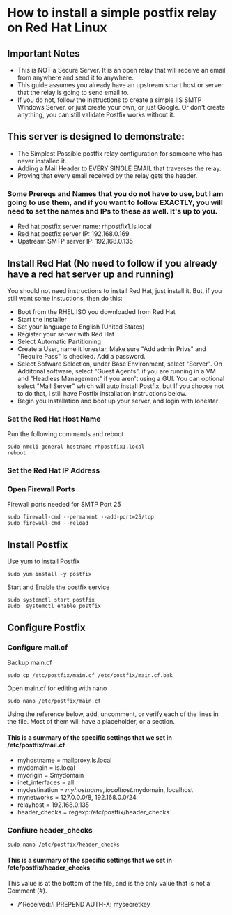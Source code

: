 # How to install a simple postfix relay on Red Hat Linux
## Important Notes
* This is NOT a Secure Server. It is an open relay that will receive an email from anywhere and send it to anywhere.
* This guide assumes you already have an upstream smart host or server that the relay is going to send email to.
* If you do not, follow the instructions to create a simple IIS SMTP Windows Server, or just create your own, or just Google. Or don't create anything, you can still validate Postfix works without it.

## This server is designed to demonstrate:
* The Simplest Possible postfix relay configuration for someone who has never installed it.
* Adding a Mail Header to EVERY SINGLE EMAIL that traverses the relay.
* Proving that every email received by the relay gets the header.

### Some Prereqs and Names that you do not have to use, but I am going to use them, and if you want to follow EXACTLY, you will need to set the names and IPs to these as well. It's up to you.
* Red hat postfix server name: rhpostfix1.ls.local
* Red hat postfix server IP: 192.168.0.169
* Upstream SMTP server IP: 192.168.0.135

## Install Red Hat (No need to follow if you already have a red hat server up and running)
You should not need instructions to install Red Hat, just install it.
But, if you still want some instuctions, then do this:
* Boot from the RHEL ISO you downloaded from Red Hat
* Start the Installer
* Set your language to English (United States)
* Register your server with Red Hat
* Select Automatic Partitioning
* Create a User, name it lonestar, Make sure "Add admin Privs" and "Require Pass" is checked. Add a password.
* Select Sofware Selection, under Base Environment, select "Server". On Additonal software, select "Guest Agents", if you are running in a VM and "Headless Management" if you aren't using a GUI. You can optional select "Mail Server" which will auto install Postfix, but If you choose not to do that, I still have Postfix installation instructions below.
* Begin you Installation and boot up your server, and login with lonestar
  
### Set the Red Hat Host Name
Run the following commands and reboot
```
sudo nmcli general hostname rhpostfix1.local
reboot
```

### Set the Red Hat IP Address

### Open Firewall Ports
Firewall ports needed for SMTP Port 25
```
sudo firewall-cmd --permanent --add-port=25/tcp
sudo firewall-cmd --reload
```
## Install Postfix
Use yum to install Postfix
```
sudo yum install -y postfix
```
Start and Enable the postfix service
```
sudo systemctl start postfix
sudo  systemctl enable postfix
```
## Configure Postfix
### Configure mail.cf
Backup main.cf
```
sudo cp /etc/postfix/main.cf /etc/postfix/main.cf.bak
```
Open main.cf for editing with nano
```
sudo nano /etc/postfix/main.cf
```
Using the reference below, add, uncomment, or verify each of the lines in the file. Most of them will have a placeholder, or a section.
#### This is a summary of the specific settings that we set in /etc/postfix/mail.cf
* myhostname = mailproxy.ls.local
* mydomain = ls.local
* myorigin = $mydomain
* inet_interfaces = all
* mydestination = $myhostname, localhost.$mydomain, localhost
* mynetworks = 127.0.0.0/8, 192.168.0.0/24
* relayhost = 192.168.0.135
* header_checks = regexp:/etc/postfix/header_checks

### Confiure header_checks
```
sudo nano /etc/postfix/header_checks
```
#### This is a summary of the specific settings that we set in /etc/postfix/header_checks
This value is at the bottom of the file, and is the only value that is not a Comment (#).
* /^Received:/i PREPEND AUTH-X: mysecretkey
